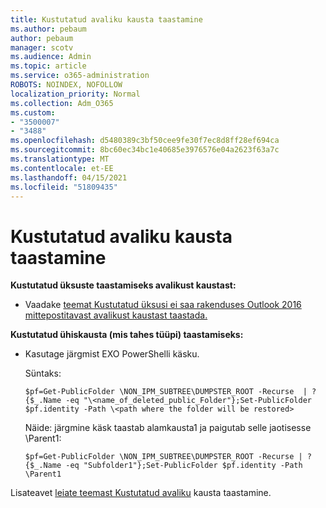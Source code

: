 ```yaml
---
title: Kustutatud avaliku kausta taastamine
ms.author: pebaum
author: pebaum
manager: scotv
ms.audience: Admin
ms.topic: article
ms.service: o365-administration
ROBOTS: NOINDEX, NOFOLLOW
localization_priority: Normal
ms.collection: Adm_O365
ms.custom:
- "3500007"
- "3488"
ms.openlocfilehash: d5480389c3bf50cee9fe30f7ec8d8ff28ef694ca
ms.sourcegitcommit: 8bc60ec34bc1e40685e3976576e04a2623f63a7c
ms.translationtype: MT
ms.contentlocale: et-EE
ms.lasthandoff: 04/15/2021
ms.locfileid: "51809435"
---
```

# <a name="restore-a-deleted-public-folder"></a>Kustutatud avaliku kausta taastamine

**Kustutatud üksuste taastamiseks avalikust kaustast:**

- Vaadake [teemat Kustutatud üksusi ei saa rakenduses Outlook 2016 mittepostitavast avalikust kaustast taastada.](https://aka.ms/pfrec)
 
**Kustutatud ühiskausta (mis tahes tüüpi) taastamiseks:** 

- Kasutage järgmist EXO PowerShelli käsku.

    Süntaks:

     `$pf=Get-PublicFolder \NON_IPM_SUBTREE\DUMPSTER_ROOT -Recurse  | ?{$_.Name -eq "\<name_of_deleted_public_Folder"};Set-PublicFolder $pf.identity -Path \<path where the folder will be restored>`

    Näide: järgmine käsk taastab alamkausta1 ja paigutab selle jaotisesse \Parent1:

    `$pf=Get-PublicFolder \NON_IPM_SUBTREE\DUMPSTER_ROOT -Recurse | ?{$_.Name -eq "Subfolder1"};Set-PublicFolder $pf.identity -Path \Parent1`

Lisateavet [leiate teemast Kustutatud avaliku](https://docs.microsoft.com/exchange/collaboration-exo/public-folders/restore-deleted-public-folder) kausta taastamine.
